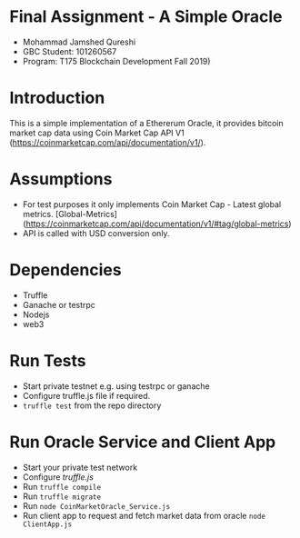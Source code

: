 # Final Assignment - A Simple Oracle

 - Mohammad Jamshed Qureshi
 - GBC Student: 101260567
 - Program: T175 Blockchain Development Fall 2019)

# Introduction

This is a simple implementation of a Ethererum Oracle, it provides bitcoin market cap data using Coin Market Cap API V1 (https://coinmarketcap.com/api/documentation/v1/).

# Assumptions

- For test purposes it only implements Coin Market Cap - Latest global metrics. [Global-Metrics] (https://coinmarketcap.com/api/documentation/v1/#tag/global-metrics)
- API is called with USD conversion only.

# Dependencies

- Truffle
- Ganache or testrpc
- Nodejs
- web3

# Run Tests

- Start private testnet e.g. using testrpc or ganache
- Configure truffle.js file if required.
- `truffle test` from the repo directory

# Run Oracle Service and Client App

- Start your private test network
- Configure *truffle.js*
- Run `truffle compile`
- Run `truffle migrate`
- Run `node CoinMarketOracle_Service.js`
- Run client app to request and fetch market data from oracle
`node ClientApp.js`
